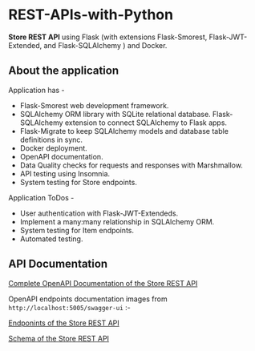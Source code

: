 # REST-APIs-with-Python

**Store REST API** using Flask (with extensions Flask-Smorest, Flask-JWT-Extended, and Flask-SQLAlchemy ) and Docker. 


## About the application 

Application has -
- Flask-Smorest web development framework.
- SQLAlchemy ORM library with SQLite relational database. Flask-SQLAlchemy extension to connect SQLAlchemy to Flask apps.
- Flask-Migrate to keep SQLAlchemy models and database table definitions in sync.
- Docker deployment.
- OpenAPI documentation.
- Data Quality checks for requests and responses with Marshmallow. 
- API testing using Insomnia.
- System testing for Store endpoints.

Application ToDos -
- User authentication with Flask-JWT-Extendeds.
- Implement a many:many relationship in SQLAlchemy ORM.
- System testing for Item endpoints.
- Automated testing.


## API Documentation

[Complete OpenAPI Documentation of the Store REST API](OpenAPI.json)

OpenAPI endpoints documentation images from `http://localhost:5005/swagger-ui` :-

[Endponints of the Store REST API](OpenAPIEndpoints.png)

[Schema of the Store REST API](OpenAPISchema.png)




